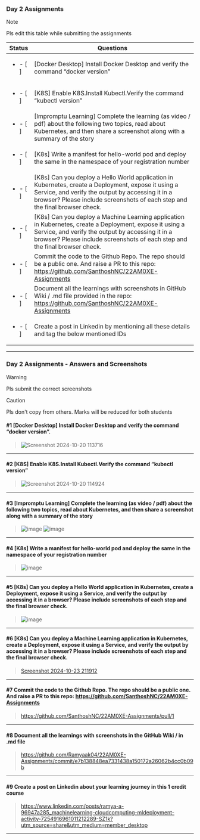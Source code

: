 ### Day 2 Assignments

> [!NOTE]
> Pls edit this table while submitting the assignments

| Status         | Questions     | 
|----------------|---------------|
| <ul><li>- [ ] </li></ul> | [Docker Desktop] Install Docker Desktop and verify the command “docker version” |
| <ul><li>- [ ] </li></ul> | [K8S] Enable K8S.Install Kubectl.Verify the command “kubectl version” |
| <ul><li>- [ ] </li></ul> | [Impromptu Learning] Complete the learning (as video / pdf) about the following two topics, read about Kubernetes, and then share a screenshot along with a summary of the story |
| <ul><li>- [ ] </li></ul> | [K8s] Write a manifest for hello-world pod and deploy the same in the namespace of your registration number |
| <ul><li>- [ ] </li></ul> | [K8s] Can you deploy a Hello World application in Kubernetes, create a Deployment, expose it using a Service, and verify the output by accessing it in a browser? Please include screenshots of each step and the final browser check. |
| <ul><li>- [ ] </li></ul> | [K8s] Can you deploy a Machine Learning application in Kubernetes, create a Deployment, expose it using a Service, and verify the output by accessing it in a browser? Please include screenshots of each step and the final browser check.  |
| <ul><li>- [ ] </li></ul> | Commit the code to the Github Repo. The repo should be a public one. And raise a PR to this repo: https://github.com/SanthoshNC/22AM0XE-Assignments |
| <ul><li>- [ ] </li></ul> | Document all the learnings with screenshots in GitHub Wiki / .md file provided in the repo: https://github.com/SanthoshNC/22AM0XE-Assignments |
| <ul><li>- [ ] </li></ul> | Create a post in Linkedin by mentioning all these details and tag the below mentioned IDs |

***

### Day 2 Assignments - Answers and Screenshots

> [!WARNING]
> Pls submit the correct screenshots

> [!CAUTION]
> Pls don't copy from others. Marks will be reduced for both students

#### #1 [Docker Desktop] Install Docker Desktop and verify the command “docker version”.
> ![Screenshot 2024-10-20 113716](https://github.com/user-attachments/assets/f593795f-8413-44f6-b874-96d3a60cc3ea)



***

#### #2 [K8S] Enable K8S.Install Kubectl.Verify the command “kubectl version”
> ![Screenshot 2024-10-20 114924](https://github.com/user-attachments/assets/7da87c2a-1827-467b-84a6-9b3159dccc5b)


***

#### #3 [Impromptu Learning] Complete the learning (as video / pdf) about the following two topics, read about Kubernetes, and then share a screenshot along with a summary of the story
> ![image](https://github.com/user-attachments/assets/31b90544-bc33-414c-908f-dd057c1dbb64)
> ![image](https://github.com/user-attachments/assets/4c4993e4-16e7-4e19-ab43-4a3df623e1f3)


***

#### #4 [K8s] Write a manifest for hello-world pod and deploy the same in the namespace of your registration number
> ![image](https://github.com/user-attachments/assets/d18d10c3-b599-4dd0-8073-a0c0044c0a55)



***

#### #5 [K8s] Can you deploy a Hello World application in Kubernetes, create a Deployment, expose it using a Service, and verify the output by accessing it in a browser? Please include screenshots of each step and the final browser check.
> ![image](https://github.com/user-attachments/assets/65cbd933-d824-40f2-9040-2adf54ba1dc3)


***

#### #6 [K8s] Can you deploy a Machine Learning application in Kubernetes, create a Deployment, expose it using a Service, and verify the output by accessing it in a browser? Please include screenshots of each step and the final browser check.
> [Screenshot 2024-10-23 211912](https://github.com/user-attachments/assets/8efb6881-82e0-4e93-938b-0000d5f0019b)

***

#### #7 Commit the code to the Github Repo. The repo should be a public one. And raise a PR to this repo: https://github.com/SanthoshNC/22AM0XE-Assignments
> https://github.com/SanthoshNC/22AM0XE-Assignments/pull/1

***

#### #8 Document all the learnings with screenshots in the GitHub Wiki / in .md file
> https://github.com/Ramyaak04/22AM0XE-Assignments/commit/e7b138848ea7331438a150172a26062b4cc0b09b

***

#### #9 Create a post on Linkedin about your learning journey in this 1 credit course
> https://www.linkedin.com/posts/ramya-a-96947a285_machinelearning-cloudcomputing-mldeployment-activity-7254916961011212289-SZ1k?utm_source=share&utm_medium=member_desktop

***
